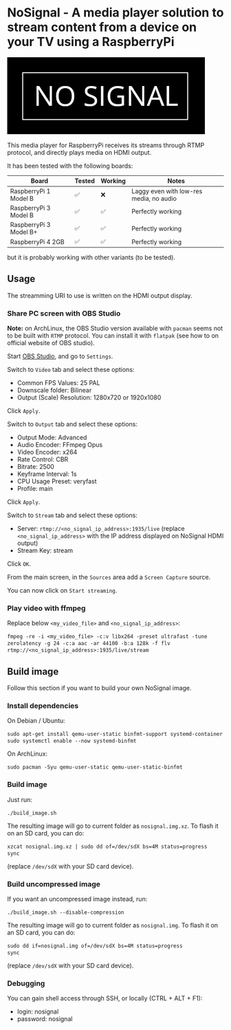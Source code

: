 # NoSignal - A media player solution to stream content from a device on your TV using a RaspberryPi

![Logo](logo.png)

This media player for RaspberryPi receives its streams through RTMP protocol,
and directly plays media on HDMI output.

It has been tested with the following boards:

| Board                  | Tested | Working | Notes                                   |
| ---------------------- | ------ | ------- | --------------------------------------- |
| RaspberryPi 1 Model B  | ✅     | ❌      | Laggy even with low-res media, no audio |
| RaspberryPi 3 Model B  | ✅     | ✅      | Perfectly working                       |
| RaspberryPi 3 Model B+ | ✅     | ✅      | Perfectly working                       |
| RaspberryPi 4 2GB      | ✅     | ✅      | Perfectly working                       |

but it is probably working with other variants (to be tested).

## Usage

The streamming URI to use is written on the HDMI output display.

### Share PC screen with OBS Studio

**Note:** on ArchLinux, the OBS Studio version available with `pacman` seems
not to be built with `RTMP` protocol. You can install it with `flatpak` (see
how to on official website of OBS studio).

Start [OBS Studio](https://obsproject.com), and go to `Settings`.

Switch to `Video` tab and select these options:

- Common FPS Values: 25 PAL
- Downscale folder: Bilinear
- Output (Scale) Resolution: 1280x720 or 1920x1080

Click `Apply`.

Switch to `Output` tab and select these options:

- Output Mode: Advanced
- Audio Encoder: FFmpeg Opus
- Video Encoder: x264
- Rate Control: CBR
- Bitrate: 2500
- Keyframe Interval: 1s
- CPU Usage Preset: veryfast
- Profile: main

Click `Apply`.

Switch to `Stream` tab and select these options:

- Server: `rtmp://<no_signal_ip_address>:1935/live` (replace
  `<no_signal_ip_address>` with the IP address displayed on NoSignal HDMI
  output)
- Stream Key: stream

Click `OK`.

From the main screen, in the `Sources` area add a `Screen Capture` source.

You can now click on `Start streaming`.

### Play video with ffmpeg

Replace below `<my_video_file>` and `<no_signal_ip_address>`:

```
fmpeg -re -i <my_video_file> -c:v libx264 -preset ultrafast -tune zerolatency -g 24 -c:a aac -ar 44100 -b:a 128k -f flv rtmp://<no_signal_ip_address>:1935/live/stream
```

## Build image

Follow this section if you want to build your own NoSignal image.

### Install dependencies

On Debian / Ubuntu:

```
sudo apt-get install qemu-user-static binfmt-support systemd-container
sudo systemctl enable --now systemd-binfmt
```

On ArchLinux:

```
sudo pacman -Syu qemu-user-static qemu-user-static-binfmt
```

### Build image

Just run:

```
./build_image.sh
```

The resulting image will go to current folder as `nosignal.img.xz`.
To flash it on an SD card, you can do:

```
xzcat nosignal.img.xz | sudo dd of=/dev/sdX bs=4M status=progress
sync
```

(replace `/dev/sdX` with your SD card device).

### Build uncompressed image

If you want an uncompressed image instead, run:

```
./build_image.sh --disable-compression
```

The resulting image will go to current folder as `nosignal.img`.
To flash it on an SD card, you can do:

```
sudo dd if=nosignal.img of=/dev/sdX bs=4M status=progress
sync
```

(replace `/dev/sdX` with your SD card device).

### Debugging

You can gain shell access through SSH, or locally (CTRL + ALT + F1):

- login: nosignal
- password: nosignal
